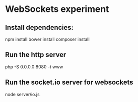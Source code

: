 WebSockets experiment
===========

## Install dependencies:

npm install
bower install
composer install

## Run the http server

php -S 0.0.0.0:8080 -t www

## Run the socket.io server for websockets

node server/io.js